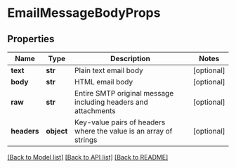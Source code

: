# EmailMessageBodyProps

## Properties
Name | Type | Description | Notes
------------ | ------------- | ------------- | -------------
**text** | **str** | Plain text email body | [optional] 
**body** | **str** | HTML email body | [optional] 
**raw** | **str** | Entire SMTP original message including headers and attachments | [optional] 
**headers** | **object** | Key-value pairs of headers where the value is an array of strings | [optional] 

[[Back to Model list]](../README.md#documentation-for-models) [[Back to API list]](../README.md#documentation-for-api-endpoints) [[Back to README]](../README.md)

